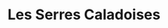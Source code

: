 ---
title: "Les Serres Caladoises"
url: /gleize/les-serres-caladoises/
shop: centre de jardinage
---